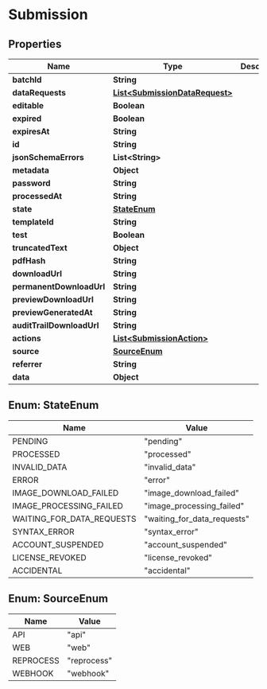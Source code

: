 

# Submission


## Properties

| Name | Type | Description | Notes |
|------------ | ------------- | ------------- | -------------|
|**batchId** | **String** |  |  |
|**dataRequests** | [**List&lt;SubmissionDataRequest&gt;**](SubmissionDataRequest.md) |  |  |
|**editable** | **Boolean** |  |  |
|**expired** | **Boolean** |  |  |
|**expiresAt** | **String** |  |  |
|**id** | **String** |  |  |
|**jsonSchemaErrors** | **List&lt;String&gt;** |  |  |
|**metadata** | **Object** |  |  |
|**password** | **String** |  |  |
|**processedAt** | **String** |  |  |
|**state** | [**StateEnum**](#StateEnum) |  |  |
|**templateId** | **String** |  |  |
|**test** | **Boolean** |  |  |
|**truncatedText** | **Object** |  |  |
|**pdfHash** | **String** |  |  |
|**downloadUrl** | **String** |  |  |
|**permanentDownloadUrl** | **String** |  |  |
|**previewDownloadUrl** | **String** |  |  |
|**previewGeneratedAt** | **String** |  |  |
|**auditTrailDownloadUrl** | **String** |  |  |
|**actions** | [**List&lt;SubmissionAction&gt;**](SubmissionAction.md) |  |  |
|**source** | [**SourceEnum**](#SourceEnum) |  |  |
|**referrer** | **String** |  |  |
|**data** | **Object** |  |  |



## Enum: StateEnum

| Name | Value |
|---- | -----|
| PENDING | &quot;pending&quot; |
| PROCESSED | &quot;processed&quot; |
| INVALID_DATA | &quot;invalid_data&quot; |
| ERROR | &quot;error&quot; |
| IMAGE_DOWNLOAD_FAILED | &quot;image_download_failed&quot; |
| IMAGE_PROCESSING_FAILED | &quot;image_processing_failed&quot; |
| WAITING_FOR_DATA_REQUESTS | &quot;waiting_for_data_requests&quot; |
| SYNTAX_ERROR | &quot;syntax_error&quot; |
| ACCOUNT_SUSPENDED | &quot;account_suspended&quot; |
| LICENSE_REVOKED | &quot;license_revoked&quot; |
| ACCIDENTAL | &quot;accidental&quot; |



## Enum: SourceEnum

| Name | Value |
|---- | -----|
| API | &quot;api&quot; |
| WEB | &quot;web&quot; |
| REPROCESS | &quot;reprocess&quot; |
| WEBHOOK | &quot;webhook&quot; |



